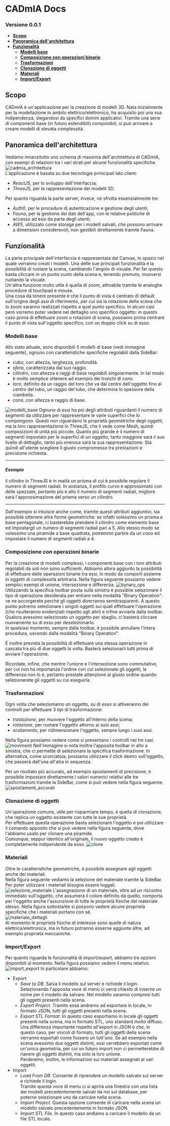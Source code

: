# CADmIA Docs <!-- omit in toc -->
### Versione 0.0.1 <!-- omit in toc -->
- [**Scopo**](#scopo)
- [**Panoramica dell'architettura**](#panoramica-dellarchitettura)
- [**Funzionalità**](#funzionalità)
  - [**Modelli base**](#modelli-base)
  - [**Composizione con operazioni binarie**](#composizione-con-operazioni-binarie)
  - [**Trasformazioni**](#trasformazioni)
  - [**Clonazione di oggetti**](#clonazione-di-oggetti)
  - [**Materiali**](#materiali)
  - [**Import/Export**](#importexport)

## **Scopo**

CADmIA è un'applicazione per la creazione di modelli 3D.
Nata inizialmente per la modellazione in ambito elettrico/elettronico, ha acquisito poi una sua indipendenza, slegandosi da specifici domini applicativi.
Tramite una serie di componenti base (in futuro estendibili) componibili, si può arrivare a creare modelli di elevata complessità.

## **Panoramica dell'architettura**
Vediamo innanzitutto uno schema di massima dell'architettura di CADmIA, con esempi di relazioni tra i vari strati per alcune funzionalità specifiche.<br>
![cadmia_architettura](imgs/cadmia_arch.png)<br>
L'applicazione è basata su due tecnologie prinicipali lato client:
- *ReactJS*, per lo sviluppo dell'interfaccia;
- *ThreeJS*, per la rappresentazione dei modelli 3D.

Per quanto riguarda la parte server, invece, ne sfrutta essenzialmente tre:
- *Auth0*, per le procedure di autenticazione e gestione degli utenti;
- *Fauna*, per la gestione dei dati dell'app, con le relative politiche di accesso ad essi da parte degli utenti;
- *AWS*, utilizzato come storage per i modelli salvati, che possono arrivare a dimensioni considerevoli, non gestibili direttamente tramite Fauna.<br>

## **Funzionalità**

La parte principale dell'interfaccia è rappresentata dal Canvas, lo spazio nel quale verranno creati i modelli. Una delle sue principali funzionalità è la possibilità di ruotare la scena, cambiando l'angolo di visuale. Per far questo basta cliccare in un punto vuoto della scena e, tenendo premuto, muoversi ruotando la visuale.<br>
Un'altra funzione molto utile è quella di zoom, attivabile tramite le analoghe procedure di touchpad e mouse.<br>
Una cosa da tenere presente è che il punto di vista è centrato di default sull'origine degli assi di riferimento, per cui sia la rotazione della scena che lo zoom saranno realizzati rispetto a quel punto specifico. In alcuni casi però vorremo poter vedere nel dettaglio uno specifico oggetto: in questo caso prima di effettuare zoom o rotazioni di scena, possiamo prima centrare il punto di vista sull'oggetto specifico, con un doppio click su di esso.

### **Modelli base**

Allo stato attuale, sono disponibili 5 modelli di base (vedi immagine seguente), ognuno con caratteristiche specifiche regolabili dalla SideBar:
- *cubo*, con altezza, larghezza, profondità.
- *sfera*, caratterizzata dal suo raggio.
- *cilindro*, con altezza e raggi di base regolabili singolarmente. In tal modo è molto semplice ottenere ad esempio dei tronchi di cono.
- *toro*, definito da un raggio del toro che va dal centro dell'oggetto fino al centro del tubo, un raggio del tubo, che determina lo spessore della ciambella.
- *cono*, con altezza e raggio di base.

![modelli_base](imgs/base_components.png)
Ognuno di essi ha poi degli attributi riguardanti il numero di segmenti da utilizzare per rappresentare le varie superfici che lo compongono. Questi non riguardano le proprietà geometriche degli oggetti, ma la loro rappresentazione in ThreeJS, che li vede come Mesh, quindi composizioni di unità più piccole. Quanto più grande è il numero di segmenti impostato per le superfici di un oggetto, tanto maggiore sarà il suo livello di dettaglio, tanto più onerosa sarà la sua rappresentazione.
Sta quindi all'utente scegliere il giusto compromesso tra prestazioni e precisione richiesta.
___
#### *Esempio* <!-- omit in toc -->

il cilindro in ThreeJS è in realtà un prisma di cui è possibile regolare il numero di segmenti radiali. In sostanza, il profilo curvo è approssimato con delle spezzate, pertanto più è alto il numero di segmenti radiali, migliore sarà l'approssimazione del prisma verso un cilindro.
___

Dall'esempio si intuisce anche come, tramite questi attributi aggiuntivi, sia possibile ottenere altre forme geometriche: se infatti volessimo un prisma a base pentagonale, ci basterebbe prendere il cilindro come elemento base ed impostargli un numero di segmenti radiali pari a 5.
Allo stesso modo se volessimo una piramide a base quadrata, potremmo partire da un cono ed impostare il numero di segmenti radiali a 4.

### **Composizione con operazioni binarie**

Per la creazione di modelli complessi, i componenti base con i loro attributi regolabili da soli non sono sufficienti. Abbiamo allora aggiunto la possibilità di effettuare delle operazioni binarie tra essi, in modo da comporli assieme in oggetti di complessità arbitraria.
Nella figura seguente possiamo vedere semplici esempi di unione, intersezione e differenza.
![bynary_ops](imgs/bynary_ops.png)
Utilizzando la specifica toolbar posta sulla sinistra è possibile selezionare il tipo di operazione desiderata per entrare nella modalità "Binary Operation": ve ne accorgerete perché gli oggetti diverranno semitrasparenti. A questo punto potremo selezionare i singoli oggetti sui quali effettuare l'operazione (che risulteranno evidenziati rispetto agli altri) e infine avviarla dalla toolbar. <br> 
Qualora avessimo selezionato un oggetto per sbaglio, ci basterà cliccare nuovamente su di esso per deselezionarlo.<br> 
In qualsiasi momento, sempre dalla toolbar, è possibile annullare l'intera procedura, uscendo dalla modalità "Binary Operation".

È inoltre prevista la possibilità di effettuare una stessa operazione in cascata tra più di due oggetti la volta. Basterà selezionarli tutti prima di avviare l'operazione.

Ricordate, infine, che mentre l'unione e l'intersezione sono commutative, per cui non ha importanza l'ordine con cui selezionate gli oggetti, la differenza non lo è, pertanto prestate attenzione al giusto ordine quando selezionerete gli oggetti su cui eseguirla.

### **Trasformazioni**

Ogni volta che selezioniamo un oggetto, su di esso si attiveranno dei controlli per effettuare 3 tipi di trasformazione:
- *traslazione*, per muovere l'oggetto all'interno della scena;
- *rotazione*, per ruotare l'oggetto attorno ai suoi assi;
- *scalamento*, per ridimensionare l'oggetto, sempre lungo i suoi assi.

Nella figura possiamo vedere come si presentano i controlli nei tre casi.
![movimenti](imgs/movements.png)
Nell'immagine si nota inoltre l'apposita toolbar in alto a sinistra, che ci permette di selezionare la specifica trasformazione. In alternativa, come scorciatoia, possiamo utilizzare il click destro sull'oggetto, che passerà dall'una all'atra in sequenza.

Per un risultato più accurato, ad esempio spostamenti di precisione, è possibile impostare direttamente i valori numerici relativi alle tre trasformazioni tramite la SideBar, come si può vedere nella figura seguente.
![spostamenti_accurati](imgs/accurate_movements.png)

### **Clonazione di oggetti**

Un'operazione comune, utile per risparmiare tempo, è quella di clonazione, che replica un oggetto esistente con tutte le sue proprietà.<br>
Per effettuare questa operazione basta selezionare l'oggetto e poi utilizzare il comando apposito che si può vedere nella figura seguente, dove l'abbiamo usato per clonare una piramide.<br>
Comunque, seppur identico all'originale, il nuovo oggetto creato è completamente indipendente da esso.
![clone](imgs/clone.png)

### **Materiali**

Oltre le caratteristiche geometriche, è possibile assegnare agli oggetti anche dei materiali.<br>
Nella figura seguente vediamo la selezione del materiale tramite la SideBar. Per poter utilizzare i materiali bisogna essere loggati.<br>
![selezione_materiale](imgs/materials.png)
L'assegnazione di un materiale, oltre ad un riscontro immediato sull'oggetto, che assumerà il colore definito da quello, comporta per l'oggetto anche l'assunzione di tutte le proprietà fisiche del materiale stesso. Nella figura sottostante si possono vedere alcune proprietà specifiche che i materiali portano con sé. <br>
![materiale_dettagli](imgs/material_details.png) <br>
Al momento le proprietà fisiche di interesse sono quelle di natura elettrica/elettronica, ma in futuro potranno esserne aggiunte altre, ad esempio proprietà meccaniche.

### **Import/Export**

Per quanto riguarda le funzionalità di import/export, abbiamo tre opzioni disponibili al momento. Nella figura possiamo vedere il menu relativo.
![import_export](imgs/import_export_menu.png)
In particolare abbiamo:
- Export
  - *Save to DB*. Salva il modello sul server e richiede il login.<br> Selezionando l'apposita voce di menù ci verrà chiesto di inserire un nome per il modello da salvare. Nel modello saranno compresi tutti gli oggetti presenti nella scena.
  - *Export Project*. Tramite essa andremo ad esportare in locale, in formato JSON, tutti gli oggetti presenti nella scena.
  - *Export STL Format*. In questo caso esportiamo in locale gli oggetti presenti nella scena, ma in formato STL, uno standard molto diffuso.<br> Una differenza importante rispetto all'export in JSON è che, in questo caso, per vincoli di formato, tutti gli oggetti della scena verranno esportati come fossero un tutt'uno. Se ad esempio nella scena avessimo due oggetti distinti, essi verrebbero esportati come un'unica geometria, per cui un futuro import non ci permetterebbe di riavere gli oggetti distinti, ma solo la loro unione.<br> Perderemo, inoltre, le informazioni sui materiali assegnati ai vari oggetti.
- Import
  - *Load From DB*. Consente di riprendere un modello salvato sul server e richiede il login.<br> Tramite questa voce di menu ci si aprirà una finestra con una lista dei modelli precedentemente salvati da noi sul database, per poterne selezionare uno da caricare nella scena.
  - *Import Project*. Questa opzione consente di caricare nella scena un modello salvato precedentemente in formato JSON.
  - *Import STL File*. In questo caso andiamo a caricare il modello da un file STL locale.
